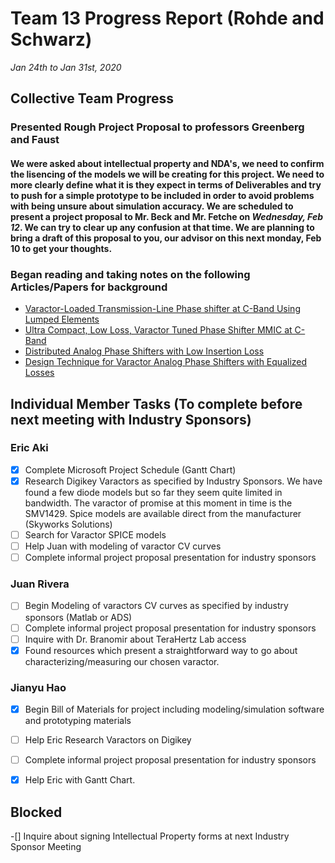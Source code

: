 # Team 13 Progress Report (Rohde and Schwarz)
*Jan 24th to Jan 31st, 2020*

## Collective Team Progress
### Presented Rough Project Proposal to professors Greenberg and Faust
#### We were asked about intellectual property and NDA's, we need to confirm the lisencing of the models we will be creating for this project. We need to more clearly define what it is they expect in terms of Deliverables and try to push for a simple prototype to be included in order to avoid problems with being unsure about simulation accuracy. We are scheduled to present a project proposal to Mr. Beck and Mr. Fetche on *Wednesday, Feb 12*. We can try to clear up any confusion at that time. We are planning to bring a draft of this proposal to you, our advisor on this next monday, Feb 10 to get your thoughts.



### Began reading and taking notes on the following Articles/Papers for background
-  [Varactor-Loaded Transmission-Line Phase shifter at C-Band Using Lumped Elements](https://ieeexplore.ieee.org/document/1193122)
- [Ultra Compact, Low Loss, Varactor Tuned Phase Shifter MMIC at C-Band](https://ieeexplore.ieee.org/document/915615)
-  [Distributed Analog Phase Shifters with Low Insertion Loss](https://ieeexplore.ieee.org/document/788612)
-  [Design Technique for Varactor Analog Phase Shifters with Equalized Losses](http://www.jpier.org/PIERC/pierc86/01.18060504.pdf)



## Individual Member Tasks (To complete before next meeting with Industry Sponsors)
### Eric Aki
- [x] Complete Microsoft Project Schedule (Gantt Chart)
- [x] Research Digikey Varactors as specified by Industry Sponsors.
	We have found a few diode models but so far they seem quite limited in bandwidth. The varactor of promise at this moment in time is the SMV1429. Spice models are available direct from the manufacturer (Skyworks Solutions)
- [ ] Search for Varactor SPICE models
- [ ] Help Juan with modeling of varactor CV curves
- [ ] Complete informal project proposal presentation for industry sponsors

### Juan Rivera
 - [ ] Begin Modeling of varactors CV curves as specified by industry sponsors (Matlab or ADS)
 - [ ] Complete informal project proposal presentation for industry sponsors
 - [ ] Inquire with Dr. Branomir about TeraHertz Lab access
 - [x] Found resources which present a straightforward way to go about characterizing/measuring our chosen varactor.

### Jianyu Hao
 - [x] Begin Bill of Materials for project including modeling/simulation software and prototyping materials
 - [ ] Help Eric Research Varactors on Digikey
 - [ ] Complete informal project proposal presentation for industry sponsors
 - [x] Help Eric with Gantt Chart.


## Blocked
 -[] Inquire about signing Intellectual Property forms at next Industry Sponsor Meeting
